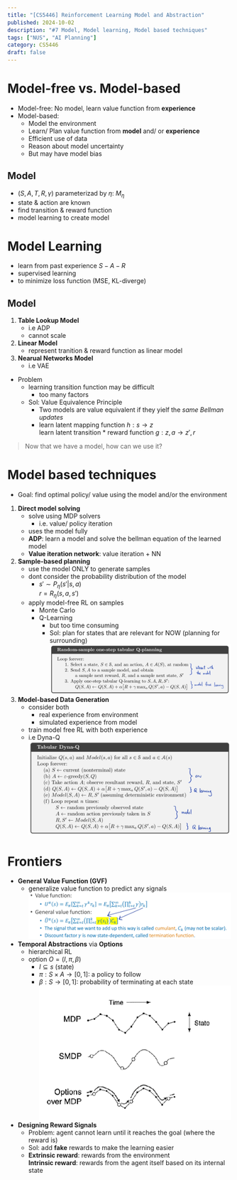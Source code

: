 ```yaml
---
title: "[CS5446] Reinforcement Learning Model and Abstraction"
published: 2024-10-02
description: "#7 Model, Model learning, Model based techniques"
tags: ["NUS", "AI Planning"]
category: CS5446
draft: false
---
```


# Model-free vs. Model-based
- Model-free: No model, learn value function from **experience**
- Model-based: 
    - Model the environment
    - Learn/ Plan value function from **model** and/ or **experience**
    - Efficient use of data
    - Reason about model uncertainty
    - But may have model bias
## Model
- $(S, A, T, R, \gamma)$ parameterizad by $\eta$: $M_{\eta}$
- state & action are known
- find transition & reward function
- model learning to create model

# Model Learning
- learn from past experience $S-A-R$
- supervised learning
- to minimize loss function (MSE, KL-diverge)

## Model
1. **Table Lookup Model**
    - i.e ADP
    - cannot scale
2. **Linear Model**
    - represent tranition & reward function as linear model
3. **Nearual Networks Model**
    - i.e VAE
- Problem
    - learning transition function may be difficult
        - too many factors
    - Sol: Value Equivalence Principle
        - Two models are value equivalent if they yielf the *same Bellman updates*
        - learn latent mapping function $h: s \rightarrow z$  
            learn latent transition * reward function $g: z, a \rightarrow z', r$

> Now that we have a model, how can we use it?

# Model based techniques
- Goal: find optimal policy/ value using the model and/or the environment
1. **Direct model solving**
    - solve using MDP solvers
        - i.e. value/ policy iteration
    - uses the model fully
    - **ADP**: learn a model and solve the bellman equation of the learned model
    - **Value iteration network**: value iteration + NN
2. **Sample-based planning**
    - use the model ONLY to generate samples
    - dont consider the probability distribution of the model
        - $s' \sim P_\eta (s' | s,a)$  
          $r = R_\eta (s,a,s')$
    - apply model-free RL on samples
        - Monte Carlo
        - Q-Learning
            - but too time consuming
            - Sol: plan for states that are relevant for NOW (planning for surrounding)
            ![Q-learning](<SmartSelect_20241004_131510_Samsung Notes.jpg>)
3. **Model-based Data Generation**
    - consider both
        - real experience from environment
        - simulated experience from model
    - train model free RL with both experience
    - i.e Dyna-Q
        ![Dyna-Q](<SmartSelect_20241004_125639_Samsung Notes.jpg>)
# Frontiers
- **General Value Function (GVF)**
    - generalize value function to predict any signals
    ![GVF](<SmartSelect_20241004_125451_Samsung Notes.jpg>)
- **Temporal Abstractions** via **Options**
    - hierarchical RL
    - option $O = (I, \pi, \beta)$
        - $I \subseteq s$ (state)
        - $\pi: S \times A \rightarrow [0, 1]$: a policy to follow
        - $\beta: S \rightarrow [0, 1]$: probability of terminating at each state
    ![options](options.png)
- **Designing Reward Signals**
    - Problem: agent cannot learn until it reaches the goal (where the reward is)
    - Sol: add **fake** rewards to make the learning easier
    - **Extrinsic reward**: rewards from the environment  
      **Intrinsic reward**: rewards from the agent itself based on its internal state
    
